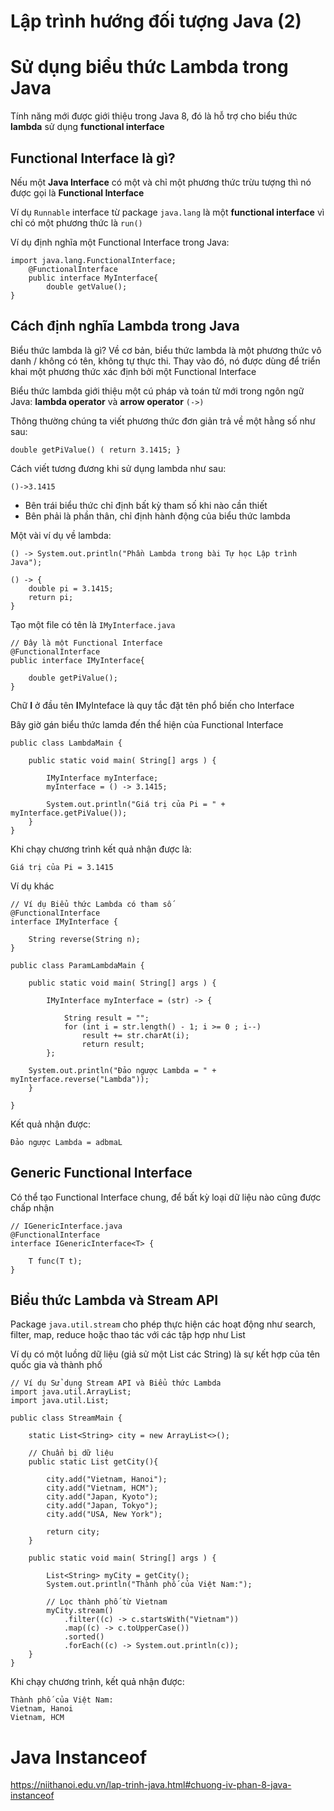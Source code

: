 # Lập trình hướng đối tượng Java (2)

# Sử dụng biểu thức Lambda trong Java
Tính năng mới được giới thiệu trong Java 8, đó là hỗ trợ cho biểu thức **lambda** sử dụng **functional interface**
## Functional Interface là gì?
Nếu một **Java Interface** có một và chỉ một phương thức trừu tượng thì nó được gọi là **Functional Interface**

Ví dụ ``Runnable`` interface từ package `java.lang` là một **functional interface** vì chỉ có một phương thức là `run()`

Ví dụ định nghĩa một Functional Interface trong Java:
```
import java.lang.FunctionalInterface;
    @FunctionalInterface
    public interface MyInterface{
        double getValue();
}
```

## Cách định nghĩa Lambda trong Java

Biểu thức lambda là gì? Về cơ bản, biểu thức lambda là một phương thức vô danh / không có tên, không tự thực thi. Thay vào đó, nó được dùng để triển khai một phương thức xác định bởi một Functional Interface

Biểu thức lambda giới thiệu một cú pháp và toán tử mới trong ngôn ngữ Java: **lambda operator** và **arrow operator** `(->)`

Thông thường chúng ta viết phương thức đơn giản trả về một hằng số như sau:

```
double getPiValue() ( return 3.1415; }
```

Cách viết tương đương khi sử dụng lambda như sau:
```
()->3.1415
```
- Bên trái biểu thức chỉ định bất kỳ tham số khi nào cần thiết
- Bên phải là phần thân, chỉ định hành động của biểu thức lambda

Một vài ví dụ về lambda:
```
() -> System.out.println("Phần Lambda trong bài Tự học Lập trình Java");
```
```
() -> {
    double pi = 3.1415;
    return pi;
}
```

Tạo một file có tên là `IMyInterface.java`
```
// Đây là một Functional Interface
@FunctionalInterface
public interface IMyInterface{
 
    double getPiValue();
}
```
Chữ **I** ở đầu tên **I**MyInteface là quy tắc đặt tên phổ biến cho Interface

Bây giờ gán biểu thức lamda đến thể hiện của Functional Interface

```
public class LambdaMain {
 
    public static void main( String[] args ) {
 
        IMyInterface myInterface;
        myInterface = () -> 3.1415;
 
        System.out.println("Giá trị của Pi = " + myInterface.getPiValue());
    }
}
```

Khi chạy chương trình kết quả nhận được là:
```
Giá trị của Pi = 3.1415
```
Ví dụ khác
```
// Ví dụ Biểu thức Lambda có tham số
@FunctionalInterface
interface IMyInterface {
 
    String reverse(String n);
}
 
public class ParamLambdaMain {
 
    public static void main( String[] args ) {
 
        IMyInterface myInterface = (str) -> {
 
            String result = "";
            for (int i = str.length() - 1; i >= 0 ; i--)
                result += str.charAt(i);
                return result;
        };
 
    System.out.println("Đảo ngược Lambda = " + myInterface.reverse("Lambda"));
    }
 
}
```
Kết quả nhận được:
```
Đảo ngược Lambda = adbmaL
```

## Generic Functional Interface
Có thể tạo Functional Interface chung, để bất kỳ loại dữ liệu nào cũng được chấp nhận
```
// IGenericInterface.java
@FunctionalInterface
interface IGenericInterface<T> {
 
    T func(T t);
}
```

## Biểu thức Lambda và Stream API
Package `java.util.stream` cho phép thực hiện các hoạt động như search, filter, map, reduce hoặc thao tác với các tập hợp như List

Ví dụ có một luồng dữ liệu (giả sử một List các String) là sự kết hợp của tên quốc gia và thành phố

```
// Ví dụ Sử dụng Stream API và Biểu thức Lambda
import java.util.ArrayList;
import java.util.List;
 
public class StreamMain {
 
    static List<String> city = new ArrayList<>();
 
    // Chuẩn bị dữ liệu
    public static List getCity(){
 
        city.add("Vietnam, Hanoi");
        city.add("Vietnam, HCM");
        city.add("Japan, Kyoto");
        city.add("Japan, Tokyo");
        city.add("USA, New York");
 
        return city;
    }
 
    public static void main( String[] args ) {
 
        List<String> myCity = getCity();
        System.out.println("Thành phố của Việt Nam:");
 
        // Lọc thành phố từ Vietnam
        myCity.stream()
            .filter((c) -> c.startsWith("Vietnam"))
            .map((c) -> c.toUpperCase())
            .sorted()
            .forEach((c) -> System.out.println(c));
    }
}
```
Khi chạy chương trình, kết quả nhận được:
```
Thành phố của Việt Nam:
Vietnam, Hanoi
Vietnam, HCM
```

# Java Instanceof
https://niithanoi.edu.vn/lap-trinh-java.html#chuong-iv-phan-8-java-instanceof

